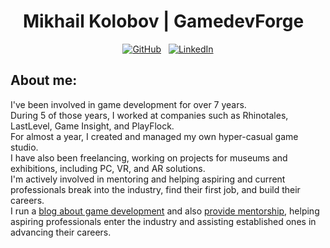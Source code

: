 <h1 align="center">
  Mikhail Kolobov | GamedevForge
  &#8287;
</h3>

<p align="center">
    <a href="https://github.com/redHurt96"><img alt="GitHub" title="GitHub" src="https://img.shields.io/badge/GitHub-100000?style=for-the-badge&logo=github&logoColor=white"/></a>
    &#8287;
    <a href="https://linkedin.com/in/cheerylee"><img alt="LinkedIn" title="LinkedIn" src="https://img.shields.io/badge/LinkedIn-0077B5?style=for-the-badge&logo=linkedin&logoColor=white"/></a>
</p>

## About me:

I've been involved in game development for over 7 years. <br/>
During 5 of those years, I worked at companies such as Rhinotales, LastLevel, Game Insight, and PlayFlock. <br/>
For almost a year, I created and managed my own hyper-casual game studio. <br/>
I have also been freelancing, working on projects for museums and exhibitions, including PC, VR, and AR solutions. <br/>
I'm actively involved in mentoring and helping aspiring and current professionals break into the industry, find their first job, and build their careers. <br/>
I run a [blog about game development](https://t.me/GamedevForge) and also [provide mentorship](https://teletype.in/@redhurt/mentoring), helping aspiring professionals enter the industry and assisting established ones in advancing their careers.
